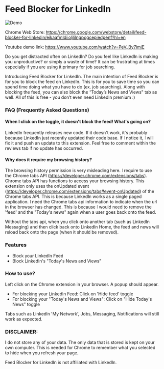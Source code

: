 # Feed Blocker for LinkedIn

![Demo](https://lh3.googleusercontent.com/5Q1whlv-yRkXiIKcKvpHHaAa1AiKb3GUfYK-tB9uyhnDisg-lfJX9vjePvDaONaAmVgfNoIKJ8Y=w640-h400-e365)

Chrome Web Store: https://chrome.google.com/webstore/detail/feed-blocker-for-linkedin/eikaafmldiioljlilngpogcepiedpenf?hl=en

Youtube demo link: https://www.youtube.com/watch?v=PeV_By7imjE

Do you get distracted often on LinkedIn? Do you feel like LinkedIn is making you unproductive? or simply a waste of time? It can be frustrating at times especially if you are using it primary for job searching. 

Introducing Feed Blocker for LinkedIn. The main intention of Feed Blocker is for you to block the feed on LinkedIn. This is for you to save time so you can spend time doing what you have to do (ex. job searching). Along with blocking the feed, you can also block the “Today’s News and Views" tab as well. All of this is free - you don’t even need LinkedIn premium :)

###  FAQ (Frequently Asked Questions) 

#### When I click on the toggle, it doesn't block the feed! What's going on?

LinkedIn frequently releases new code. If it doesn't work, it's probably because LinkedIn just recently updated their code base. If I notice it, I will fix it and push an update to this extension. Feel free to comment within the reviews tab if no update has occurred.

#### Why does it require my browsing history? 

The browsing history permission is very misleading here. I require to use the Chrome tabs API (https://developer.chrome.com/extensions/tabs). Chrome tabs API has functions to access your browsing history. This extension only uses the onUpdated event (https://developer.chrome.com/extensions/tabs#event-onUpdated) of the Chrome tabs API. This is because LinkedIn works as a single paged application. I need the Chrome tabs api information to indicate when the url in the browser has changed. This is because I would need to remove the 'feed' and the "Today's news" again when a user goes back onto the feed. 

Without the tabs api, when you click onto another tab (such as LinkedIn Messaging) and then click back onto LinkedIn Home, the feed and news will reload back onto the page (when it should be removed).


### Features

- Block your LinkedIn Feed
- Block LinkedIn's "Today's News and Views"

### How to use?

Left click on the Chrome extension in your browser. A popup should appear.

- For blocking your LinkedIn Feed: Click on 'Hide feed' toggle
- For blocking your "Today's News and Views": Click on "Hide Today's News" toggle

Tabs such as LinkedIn 'My Network', Jobs, Messaging, Notifications will still work as expected. 

### DISCLAIMER:

I do not store any of your data. The only data that is stored is kept on your own computer. This is needed for Chrome to remember what you selected to hide when you refresh your page.

Feed Blocker for LinkedIn is not affiliated with LinkedIn.

